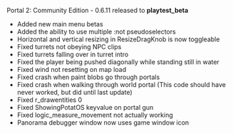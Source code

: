 Portal 2: Community Edition - 0.6.11 released to **playtest_beta**

- Added new main menu betas
- Added the ability to use multiple :not pseudoselectors 
- Horizontal and vertical resizing in ResizeDragKnob is now toggleable
- Fixed turrets not obeying NPC clips
- Fixed turrets falling over in turret intro
- Fixed the player being pushed diagonally while standing still in water
- Fixed wind not resetting on map load
- Fixed crash when paint blobs go through portals
- Fixed crash when walking through world portal (This code should have never worked, but did until last update)
- Fixed r_drawentities 0 
- Fixed ShowingPotatOS keyvalue on portal gun 
- Fixed logic_measure_movement not actually working
- Panorama debugger window now uses game window icon
